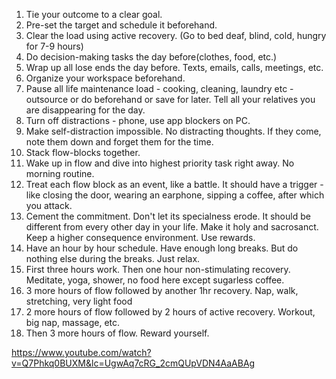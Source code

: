 1. Tie your outcome to a clear goal.
2. Pre-set the target and schedule it beforehand.
3. Clear the load using active recovery. (Go to bed deaf, blind, cold, hungry for 7-9 hours)
4. Do decision-making tasks the day before(clothes, food, etc.)
5. Wrap up all lose ends the day before. Texts, emails, calls, meetings, etc.
6. Organize your workspace beforehand.
7. Pause all life maintenance load - cooking, cleaning, laundry etc - outsource or do beforehand or save for later. Tell all your relatives you are disappearing for the day.
8. Turn off distractions - phone, use app blockers on PC.
9. Make self-distraction impossible. No distracting thoughts. If they come, note them down and forget them for the time.
10. Stack flow-blocks together.
11. Wake up in flow and dive into highest priority task right away. No morning routine.
12. Treat each flow block as an event, like a battle. It should have a trigger - like closing the door, wearing an earphone, sipping a coffee, after which you attack.
13. Cement the commitment. Don't let its specialness erode. It should be different from every other day in your life. Make it holy and sacrosanct. Keep a higher consequence environment. Use rewards.
14. Have an hour by hour schedule. Have enough long breaks. But do nothing else during the breaks. Just relax.
15. First three hours work. Then one hour non-stimulating recovery. Meditate, yoga, shower, no food here except sugarless coffee.
16. 3 more hours of flow followed by another 1hr recovery. Nap, walk, stretching, very light food
17. 2 more hours of flow followed by 2 hours of active recovery. Workout, big nap, massage, etc.
18. Then 3 more hours of flow. Reward yourself.

https://www.youtube.com/watch?v=Q7Phkq0BUXM&lc=UgwAq7cRG_2cmQUpVDN4AaABAg
